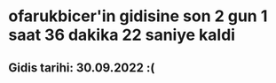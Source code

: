 # ofarukbicer'in gidisine son 2 gun 1 saat 36 dakika 22 saniye kaldi

## Gidis tarihi: 30.09.2022 :(